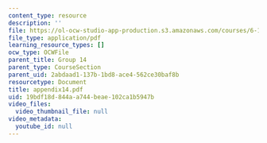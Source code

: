 ```yaml
---
content_type: resource
description: ''
file: https://ol-ocw-studio-app-production.s3.amazonaws.com/courses/6-111-introductory-digital-systems-laboratory-spring-2006/19bdf18d844aa744beae102ca1b5947b_appendix14.pdf
file_type: application/pdf
learning_resource_types: []
ocw_type: OCWFile
parent_title: Group 14
parent_type: CourseSection
parent_uid: 2abdaad1-137b-1bd8-ace4-562ce30baf8b
resourcetype: Document
title: appendix14.pdf
uid: 19bdf18d-844a-a744-beae-102ca1b5947b
video_files:
  video_thumbnail_file: null
video_metadata:
  youtube_id: null
---
```

